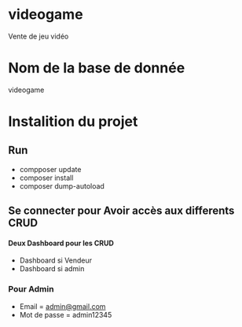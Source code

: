 # videogame
Vente de jeu vidéo


# Nom de la base de donnée 
videogame

# Instalition du projet 
## Run 
+ compposer update
+ composer install
+ composer dump-autoload



## Se connecter pour Avoir accès aux differents CRUD
#### Deux Dashboard pour les CRUD
+ Dashboard si Vendeur 
+ Dashboard si admin

### Pour Admin
+ Email = admin@gmail.com
+ Mot de passe = admin12345
